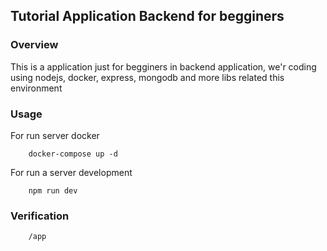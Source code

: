 ## Tutorial Application Backend for begginers

### Overview

This is a application just for begginers in backend application, we'r coding using nodejs, docker, express, mongodb and more libs related this environment


### Usage

For run server docker

        docker-compose up -d

For run a server development

        npm run dev

### Verification

        /app